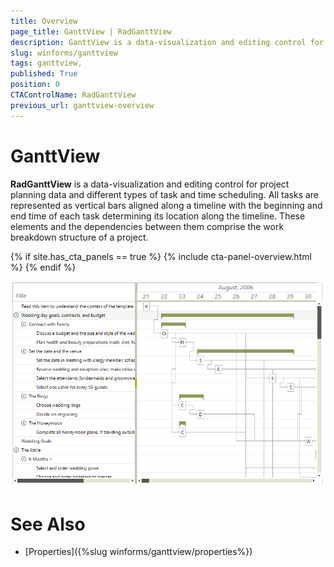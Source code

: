 ```yaml
---
title: Overview 
page_title: GanttView | RadGanttView
description: GanttView is a data-visualization and editing control for project planning data and different types of task and time scheduling.
slug: winforms/ganttview
tags: ganttview,
published: True
position: 0
CTAControlName: RadGanttView
previous_url: ganttview-overview 
---
```


# GanttView 

__RadGanttView__ is a data-visualization and editing control for project planning data and different types of task and time scheduling. All tasks are represented as vertical bars aligned along a timeline with the beginning and end time of each task determining its location along the timeline. These elements and the dependencies between them comprise the work breakdown structure of a project.

{% if site.has_cta_panels == true %}
{% include cta-panel-overview.html %}
{% endif %}
        
![ganttview-overview 001](images/ganttview-overview001.png)

# See Also

* [Properties]({%slug winforms/ganttview/properties%})
